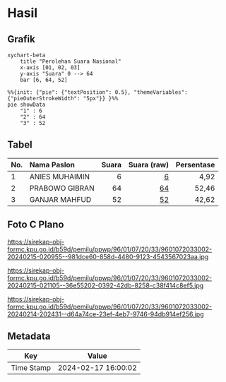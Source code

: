 # Hasil

## Grafik

```mermaid
xychart-beta
    title "Perolehan Suara Nasional"
    x-axis [01, 02, 03]
    y-axis "Suara" 0 --> 64
    bar [6, 64, 52]
```

```mermaid
%%{init: {"pie": {"textPosition": 0.5}, "themeVariables": {"pieOuterStrokeWidth": "5px"}} }%%
pie showData
    "1" : 6
    "2" : 64
    "3" : 52
```

## Tabel

| No. | Nama Paslon    | Suara | Suara (raw) | Persentase |
|:--- |:-------------- | -----:| -----------:| ----------:|
| 1   | ANIES MUHAIMIN | 6     | [6][p-1]    | 4,92       |
| 2   | PRABOWO GIBRAN | 64    | [64][p-2]   | 52,46      |
| 3   | GANJAR MAHFUD  | 52    | [52][p-3]   | 42,62      |


[p-1]: https://github.com/gigit-pemilu/pemilu-2024/blob/main/pilpres/hitung-suara/sub/96-papua-barat-daya/sub/01-sorong/sub/07-aimas/sub/2033-aimo/sub/002-tps/sub/paslon-1.txt
[p-2]: https://github.com/gigit-pemilu/pemilu-2024/blob/main/pilpres/hitung-suara/sub/96-papua-barat-daya/sub/01-sorong/sub/07-aimas/sub/2033-aimo/sub/002-tps/sub/paslon-2.txt
[p-3]: https://github.com/gigit-pemilu/pemilu-2024/blob/main/pilpres/hitung-suara/sub/96-papua-barat-daya/sub/01-sorong/sub/07-aimas/sub/2033-aimo/sub/002-tps/sub/paslon-3.txt

## Foto C Plano

https://sirekap-obj-formc.kpu.go.id/b59d/pemilu/ppwp/96/01/07/20/33/9601072033002-20240215-020955--981dce60-858d-4480-9123-4543567023aa.jpg

https://sirekap-obj-formc.kpu.go.id/b59d/pemilu/ppwp/96/01/07/20/33/9601072033002-20240215-021105--36e55202-0392-42db-8258-c38f414c8ef5.jpg

https://sirekap-obj-formc.kpu.go.id/b59d/pemilu/ppwp/96/01/07/20/33/9601072033002-20240214-202431--d64a74ce-23ef-4eb7-9746-94db914ef256.jpg


## Metadata

| Key        | Value               |
| ---------- | ------------------- |
| Time Stamp | 2024-02-17 16:00:02 |



